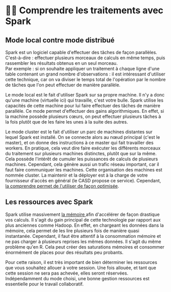 # 👩🏫 Comprendre les traitements avec Spark

## Mode local contre mode distribué

Spark est un logiciel capable d'effectuer des tâches de façon parallèles. C'est-à-dire : effectuer plusieurs morceaux de calculs en même temps, puis rassembler les résultats obtenus en un seul morceau. \
Par exemple : si on souhaite appliquer un traitement à chaque ligne d'une table contenant un grand nombre d'observations : il est intéressant d'utiliser cette technique, car on va diviser le temps total de l'opération par le nombre de tâches que l'on peut effectuer de manière parallèle.&#x20;

Le mode local est le fait d'utiliser Spark sur sa propre machine. Il n'y a donc qu'une machine (virtuelle ici) qui travaille, c'est votre bulle. Spark utilise les capacités de cette machine pour lui faire effectuer des tâches de manière parallèle. Ce mode permet d'effectuer des gains algorithmiques. En effet, si la machine possède plusieurs cœurs, on peut effectuer plusieurs tâches à la fois plutôt que de les faire les unes à la suite des autres.

Le mode cluster est le fait d'utiliser un parc de machines distantes sur lequel Spark est installé. On se connecte alors au nœud principal (c'est le master), et on donne des instructions à ce master qui fait travailler des workers. En pratique, cela veut dire faire exécuter les différents morceaux du traitement sur plusieurs machines distinctes, plutôt que sur la même. Cela possède l'intérêt de cumuler les puissances de calculs de plusieurs machines. Cependant, cela génère aussi un trafic réseau important, car il faut faire communiquer les machines. Cette organisation des machines est nommée cluster. La maintenir et la déployer est à la charge de votre fournisseur d'accès en général (le CASD propose ce service). Cependant, [la comprendre permet de l'utiliser de façon optimisée](../gestion-des-clusters/).

## Les ressources avec Spark

Spark utilise massivement [la mémoire ](../5\_performance/notions-autour-des-ressources.md#la-memoire)afin d'accélérer de façon drastique vos calculs. Il s'agit du gain principal de cette technologie par rapport aux plus anciennes comme Hadoop. En effet, en chargeant les données dans la mémoire, cela permet de les lire plusieurs fois de manière quasi instantanée. Cependant, il faut être attentif à la consommation mémoire et ne pas charger à plusieurs reprises les mêmes données. Il s'agit du même problème qu'en R. Cela peut créer des saturations mémoires et consommer énormément de places pour des résultats peu probants.

Pour cette raison, il est très important de bien déterminer les ressources que vous souhaitez allouer à votre session. Une fois allouée, et tant que cette session ne sera pas achevée, elles seront réservées. Indépendamment du mode choisi, une bonne gestion ressources est essentielle pour le travail collaboratif.
